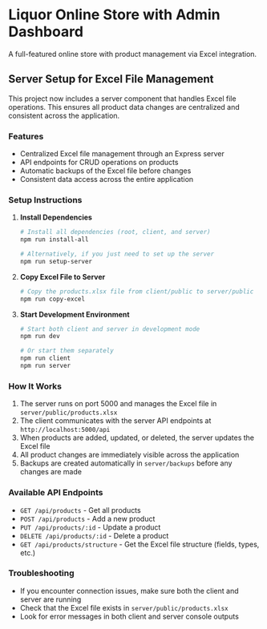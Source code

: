 # Liquor Online Store with Admin Dashboard

A full-featured online store with product management via Excel integration.

## Server Setup for Excel File Management

This project now includes a server component that handles Excel file operations. This ensures all product data changes are centralized and consistent across the application.

### Features

- Centralized Excel file management through an Express server
- API endpoints for CRUD operations on products
- Automatic backups of the Excel file before changes
- Consistent data access across the entire application

### Setup Instructions

1. **Install Dependencies**

   ```bash
   # Install all dependencies (root, client, and server)
   npm run install-all
   
   # Alternatively, if you just need to set up the server
   npm run setup-server
   ```

2. **Copy Excel File to Server**

   ```bash
   # Copy the products.xlsx file from client/public to server/public
   npm run copy-excel
   ```

3. **Start Development Environment**

   ```bash
   # Start both client and server in development mode
   npm run dev
   
   # Or start them separately
   npm run client
   npm run server
   ```

### How It Works

1. The server runs on port 5000 and manages the Excel file in `server/public/products.xlsx`
2. The client communicates with the server API endpoints at `http://localhost:5000/api`
3. When products are added, updated, or deleted, the server updates the Excel file
4. All product changes are immediately visible across the application
5. Backups are created automatically in `server/backups` before any changes are made

### Available API Endpoints

- `GET /api/products` - Get all products
- `POST /api/products` - Add a new product
- `PUT /api/products/:id` - Update a product
- `DELETE /api/products/:id` - Delete a product
- `GET /api/products/structure` - Get the Excel file structure (fields, types, etc.)

### Troubleshooting

- If you encounter connection issues, make sure both the client and server are running
- Check that the Excel file exists in `server/public/products.xlsx`
- Look for error messages in both client and server console outputs 